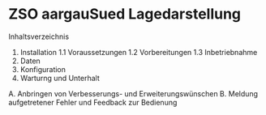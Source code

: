 # ZSO aargauSued Lagedarstellung

Inhaltsverzeichnis

1. Installation
1.1 Voraussetzungen
1.2 Vorbereitungen
1.3 Inbetriebnahme
2. Daten
3. Konfiguration
4. Warturng und Unterhalt

A. Anbringen von Verbesserungs- und Erweiterungswünschen
B. Meldung aufgetretener Fehler und Feedback zur Bedienung
